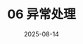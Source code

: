 ---
title: "06 异常处理"
description: 
date: 2025-08-14
image: 
math: 
license: 
hidden: false
comments: true
draft: true
---